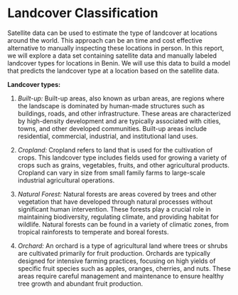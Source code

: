 # Landcover Classification

Satellite data can be used to estimate the type of landcover at locations around the world. This approach can be an time and cost effective alternative to manually inspecting these locations in person. In this report, we will explore a data set containing satellite data and manually labeled landcover types for locations in Benin. We will use this data to build a model that predicts the landcover type at a location based on the satellite data.

**Landcover types:**

1. *Built-up:* Built-up areas, also known as urban areas, are regions where the landscape is dominated by human-made structures such as buildings, roads, and other infrastructure. These areas are characterized by high-density development and are typically associated with cities, towns, and other developed communities. Built-up areas include residential, commercial, industrial, and institutional land uses.

2. *Cropland:* Cropland refers to land that is used for the cultivation of crops. This landcover type includes fields used for growing a variety of crops such as grains, vegetables, fruits, and other agricultural products. Cropland can vary in size from small family farms to large-scale industrial agricultural operations.

3. *Natural Forest:* Natural forests are areas covered by trees and other vegetation that have developed through natural processes without significant human intervention. These forests play a crucial role in maintaining biodiversity, regulating climate, and providing habitat for wildlife. Natural forests can be found in a variety of climatic zones, from tropical rainforests to temperate and boreal forests.

4. *Orchard:* An orchard is a type of agricultural land where trees or shrubs are cultivated primarily for fruit production. Orchards are typically designed for intensive farming practices, focusing on high yields of specific fruit species such as apples, oranges, cherries, and nuts. These areas require careful management and maintenance to ensure healthy tree growth and abundant fruit production.
